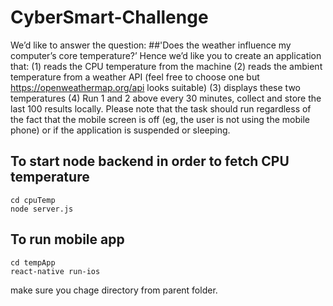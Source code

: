 # CyberSmart-Challenge

We’d like to answer the question:
##'Does the weather influence my computer’s core temperature?’
Hence we’d like you to create an application that:
(1) reads the CPU temperature from the machine
(2) reads the ambient temperature from a weather API (feel free to choose one but https://openweathermap.org/api looks suitable)
(3) displays these two temperatures
(4) Run 1 and 2 above every 30 minutes, collect and store the last 100 results locally. Please note that the task should run regardless of
the fact that the mobile screen is off (eg, the user is not using the mobile phone) or if the application is suspended or sleeping.

## To start node backend in order to fetch CPU temperature 
    cd cpuTemp
    node server.js
    
## To run mobile app 
    cd tempApp
    react-native run-ios
 
 make sure you chage directory from parent folder.
 
    


